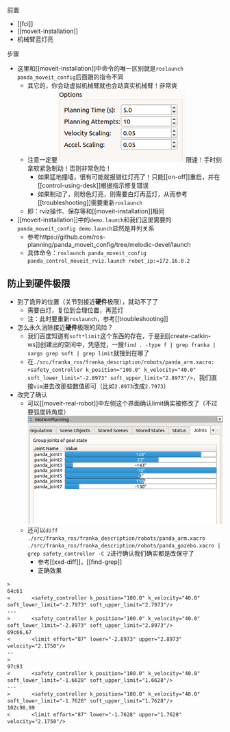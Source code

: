 前置
- [[fci]]
- [[moveit-installation]]
- 机械臂蓝灯亮

步骤
- 这里和[[moveit-installation]]中命令的唯一区别就是`roslaunch panda_moveit_config`后面跟的指令不同
  - 其它的，你会动虚拟机械臂就也会动真实机械臂！非常爽
  - 注意一定要![](speed-limit.png)限速！手时刻拿软紧急制动！否则非常危险！
    - 如果猛地撞墙，很有可能就报错红灯亮了！只能[[on-off]]重启，并在[[control-using-desk]]根据指示修复错误
    - 如果制动了，则粉色灯亮，则需要白灯再蓝灯，从而参考[[troubleshooting]]需要重新`roslaunch`
  - 即：rviz操作、保存等和[[moveit-installation]]相同
- [[moveit-installation]]中的`demo.launch`和我们这里需要的`panda_moveit_config demo.launch`显然是并列关系
  - 参考https://github.com/ros-planning/panda_moveit_config/tree/melodic-devel/launch
  - 具体命令：`roslaunch panda_moveit_config panda_control_moveit_rviz.launch robot_ip:=172.16.0.2`
## 防止到硬件极限
- 到了诡异的位置（关节到接近**硬件**极限），就动不了了
  - 需要白灯，复位到合理位置，再蓝灯
  - 注：此时要重新`roslaunch`，参考[[troubleshooting]]
- 怎么永久消除接近**硬件**极限的风险？
  - 我们百度知道有`soft*limit`这个东西的存在，于是到[[create-catkin-ws]]创建出的空间中，凭感觉，一搜`find . -type f | grep franka | xargs grep soft | grep limit`就搜到在哪了
  - 在`./src/franka_ros/franka_description/robots/panda_arm.xacro:      <safety_controller k_position="100.0" k_velocity="40.0" soft_lower_limit="-2.8973" soft_upper_limit="2.8973"/>`，我们直接`vim`进去改那些数值即可（比如`2.8973`改成`2.7973`）
- 改完了确认
  - 可以[[moveit-real-robot]]中左侧这个界面确认limit确实被修改了（不过要弧度转角度）![](moveit-limit.png)
  - 还可以`diff ./src/franka_ros/franka_description/robots/panda_arm.xacro ./src/franka_ros/franka_description/robots/panda_gazebo.xacro | grep safety_controller -C 2`进行确认我们确实都是改保守了
    - 参考[[xxd-diff]]，[[find-grep]]
    - 正确效果
```text
> 
64c61
<       <safety_controller k_position="100.0" k_velocity="40.0" soft_lower_limit="-2.7973" soft_upper_limit="2.7973"/>
---
>       <safety_controller k_position="100.0" k_velocity="40.0" soft_lower_limit="-2.8973" soft_upper_limit="2.8973"/>
69c66,67
<       <limit effort="87" lower="-2.8973" upper="2.8973" velocity="2.1750"/>
--
> 
97c93
<       <safety_controller k_position="100.0" k_velocity="40.0" soft_lower_limit="-1.6628" soft_upper_limit="1.6628"/>
---
>       <safety_controller k_position="100.0" k_velocity="40.0" soft_lower_limit="-1.7628" soft_upper_limit="1.7628"/>
102c98,99
<       <limit effort="87" lower="-1.7628" upper="1.7628" velocity="2.1750"/>
```